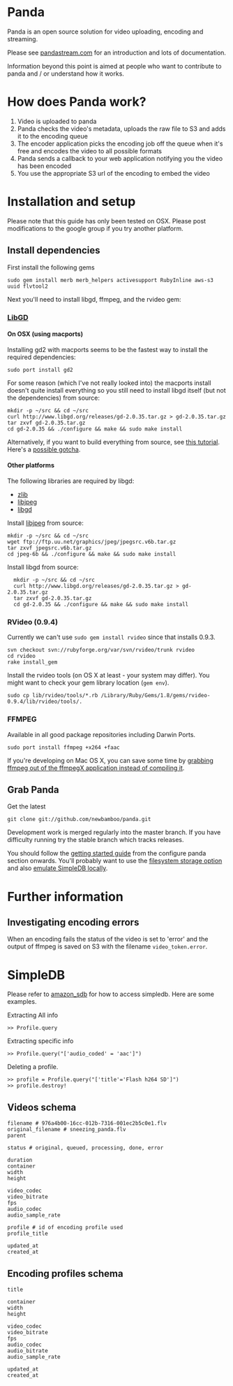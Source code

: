 Panda
=====

Panda is an open source solution for video uploading, encoding and streaming.

Please see [pandastream.com](http://pandastream.com/) for an introduction and lots of documentation.

Information beyond this point is aimed at people who want to contribute to panda and / or understand how it works.

How does Panda work?
====================

1. Video is uploaded to panda
2. Panda checks the video's metadata, uploads the raw file to S3 and adds it to the encoding queue
3. The encoder application picks the encoding job off the queue when it's free and encodes the video to all possible formats
4. Panda sends a callback to your web application notifying you the video has been encoded
5. You use the appropriate S3 url of the encoding to embed the video

Installation and setup
======================

Please note that this guide has only been tested on OSX. Please post modifications to the google group if you try another platform.

Install dependencies
--------------------

First install the following gems

    sudo gem install merb merb_helpers activesupport RubyInline aws-s3 uuid flvtool2

Next you'll need to install libgd, ffmpeg, and the rvideo gem:

### [LibGD](http://www.libgd.org/Main_Page)

#### On OSX (using macports)

Installing gd2 with macports seems to be the fastest way to install the required dependencies:

    sudo port install gd2

For some reason (which I've not really looked into) the macports install doesn't quite install everything so you still need to install libgd itself (but not the dependencies) from source:

    mkdir -p ~/src && cd ~/src
    curl http://www.libgd.org/releases/gd-2.0.35.tar.gz > gd-2.0.35.tar.gz
    tar zxvf gd-2.0.35.tar.gz
    cd gd-2.0.35 && ./configure && make && sudo make install

Alternatively, if you want to build everything from source, see [this tutorial](http://mikewest.org/archive/installing-libgd-from-source-on-os-x). Here's a [possible gotcha](http://www.libgd.org/FAQ#gd_keeps_saying_it_can.27t_find_png_or_jpeg_support._I_did_install_libpng_and_libjpeg._What_am_I_missing.3F).

#### Other platforms

The following libraries are required by libgd:

* [zlib](http://www.zlib.net)
* [libjpeg](http://www.ijg.org/)
* [libgd](http://www.libgd.org/Main_Page)

Install [libjpeg](http://www.ijg.org/) from source:

    mkdir -p ~/src && cd ~/src
    wget ftp://ftp.uu.net/graphics/jpeg/jpegsrc.v6b.tar.gz
    tar zxvf jpegsrc.v6b.tar.gz
    cd jpeg-6b && ./configure && make && sudo make install

Install libgd from source:

      mkdir -p ~/src && cd ~/src
      curl http://www.libgd.org/releases/gd-2.0.35.tar.gz > gd-2.0.35.tar.gz
      tar zxvf gd-2.0.35.tar.gz
      cd gd-2.0.35 && ./configure && make && sudo make install

### RVideo (0.9.4)

Currently we can't use `sudo gem install rvideo` since that installs 0.9.3.

    svn checkout svn://rubyforge.org/var/svn/rvideo/trunk rvideo
    cd rvideo
    rake install_gem

Install the rvideo tools (on OS X at least - your system may differ). You might want to check your gem library location (`gem env`).

    sudo cp lib/rvideo/tools/*.rb /Library/Ruby/Gems/1.8/gems/rvideo-0.9.4/lib/rvideo/tools/.

### FFMPEG

Available in all good package repositories including Darwin Ports.

    sudo port install ffmpeg +x264 +faac

If you're developing on Mac OS X, you can save some time by [grabbing ffmpeg out of the ffmpegX application instead of compiling it](http://www.macosxhints.com/article.php?story=20061220082125312).

Grab Panda
----------
Get the latest

    git clone git://github.com/newbamboo/panda.git

Development work is merged regularly into the master branch. If you have difficulty running try the stable branch which tracks releases.

You should follow the [getting started guide](http://pandastream.com/docs/getting_started#configure_panda) from the configure panda section onwards. You'll probably want to use the [filesystem storage option](http://pandastream.tumblr.com/post/54322685/panda-1-2-released) and also [emulate SimpleDB locally](http://pandastream.tumblr.com/post/52779609/playing-with-panda-without-simpledb-account).

Further information
===================

Investigating encoding errors
-----------------------------

When an encoding fails the status of the video is set to 'error' and the output of ffmpeg is saved on S3 with the filename `video_token.error`.

SimpleDB
========

Please refer to [amazon\_sdb](http://nytimes.rubyforge.org/amazon_sdb/) for how to access simpledb. Here are some examples.

Extracting All info 

    >> Profile.query

Extracting specific info

    >> Profile.query("['audio_coded' = 'aac']")

Deleting a profile.

    >> profile = Profile.query("['title'='Flash h264 SD']")
    >> profile.destroy!

Videos schema
-------------

    filename # 976a4b00-16cc-012b-7316-001ec2b5c0e1.flv
    original_filename # sneezing_panda.flv
    parent

    status # original, queued, processing, done, error

    duration
    container
    width
    height

    video_codec
    video_bitrate
    fps
    audio_codec
    audio_sample_rate

    profile # id of encoding profile used
    profile_title

    updated_at
    created_at

Encoding profiles schema
------------------------

    title

    container
    width
    height

    video_codec
    video_bitrate
    fps
    audio_codec
    audio_bitrate
    audio_sample_rate

    updated_at
    created_at
